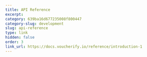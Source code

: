 ```yaml
---
title: API Reference
excerpt: 
category: 639ba16d677235008f800447
category-slug: development
slug: api-reference
type: link
hidden: false
order: 3
link_url: https://docs.voucherify.io/reference/introduction-1
---
```

